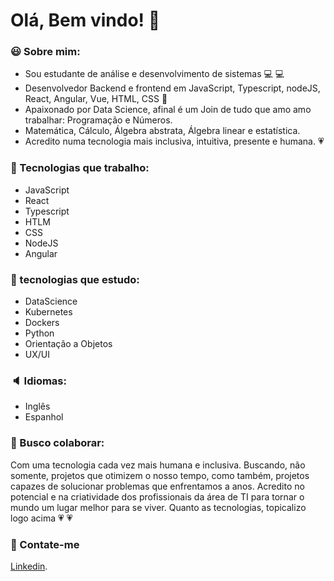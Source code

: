 # Olá, Bem vindo! :metal: 




### :smiley: Sobre mim:
 * Sou estudante de análise e desenvolvimento de sistemas :computer: :computer:
 * Desenvolvedor Backend e frontend em JavaScript, Typescript, nodeJS, React, Angular, Vue, HTML, CSS :wrench:
 * Apaixonado por Data Science, afinal é um Join de tudo que amo amo trabalhar: Programação e Números.
 * Matemática, Cálculo, Álgebra abstrata, Álgebra linear e estatística. 
 * Acredito numa tecnologia mais inclusiva, intuitiva, presente e humana. :heartpulse:
 
 ### 🌱 Tecnologias que trabalho: 
 
 * JavaScript
 * React
 * Typescript
 * HTLM
 * CSS
 * NodeJS
 * Angular
 
 ### :pencil: tecnologias que estudo:
 
 * DataScience
 * Kubernetes
 * Dockers
 * Python
 * Orientação a Objetos
 * UX/UI
 
 ### :speaker: Idiomas:
 
 * Inglês
 * Espanhol
 
 ### :dancers: Busco colaborar: 
 Com uma tecnologia cada vez mais humana e inclusiva. Buscando, não somente, projetos que otimizem o nosso tempo, como também, projetos capazes de solucionar problemas que enfrentamos a anos. Acredito no potencial e na criatividade dos profissionais da área de TI para tornar o mundo um lugar melhor para se viver. Quanto as tecnologias, topicalizo logo acima :heartpulse: :heartpulse:
 
 ### 💬 Contate-me
 
[Linkedin](https://www.linkedin.com/in/franklyn-sancho/).



<!--
**Franklyn-Sancho/Franklyn-Sancho** is a ✨ _special_ ✨ repository because its `README.md` (this file) appears on your GitHub profile.

Here are some ideas to get you started:

- 🔭 I’m currently working on ...
- 🌱 I’m currently learning ...
- 👯 I’m looking to collaborate on ...
- 🤔 I’m looking for help with ...
- 💬 Ask me about ...
- 📫 How to reach me: ...
- 😄 Pronouns: ...
- ⚡ Fun fact: ...
-->
